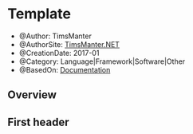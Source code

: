 # Template

* @Author: TimsManter
* @AuthorSite: [TimsManter.NET](http://timsmanter.net/)
* @CreationDate: 2017-01
* @Category: Language|Framework|Software|Other
* @BasedOn: [Documentation][basedon]

[basedon]: http://example.com/

## Overview

## First header